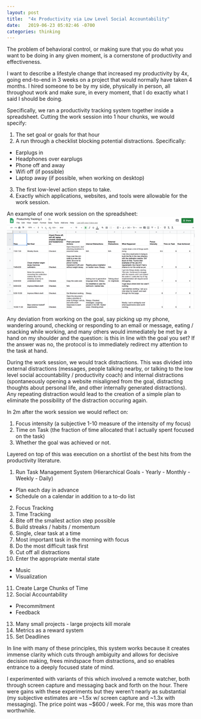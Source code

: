 ```yaml
---
layout: post
title:  "4x Productivity via Low Level Social Accountability"
date:   2019-06-23 05:02:46 -0700
categories: thinking
---
```


The problem of behavioral control, or making sure that you do what you want to be doing in any given moment, is a cornerstone of productivity and effectiveness.

I want to describe a lifestyle change that increased my productivity by 4x, going end-to-end in 3 weeks on a project that would normally have taken 4 months. I hired someone to be by my side, physically in person, all throughout work and make sure, in every moment, that I do exactly what I said I should be doing.

Specifically, we ran a productivity tracking system together inside a spreadsheet. Cutting the work session into 1 hour chunks, we would specify:

1. The set goal or goals for that hour
2. A run through a checklist blocking potential distractions. Specifically:
- Earplugs in
- Headphones over earplugs
- Phone off and away
- Wifi off (if possible)
- Laptop away (if possible, when working on desktop)
3. The first low-level action steps to take.
4. Exactly which applications, websites, and tools were allowable for the work session.

An example of one work session on the spreadsheet:
<img src="/images/spreadsheet.png" alt="">


Any deviation from working on the goal, say picking up my phone, wandering around, checking or responding to an email or message, eating / snacking while working, and many others would immediately be met by a hand on my shoulder and the question: is this in line with the goal you set? If the answer was no, the protocol is to immediately redirect my attention to the task at hand.

During the work session, we would track distractions. This was divided into external distractions (messages, people talking nearby, or talking to the low level social accountability / productivity coach) and internal distractions (spontaneously opening a website misaligned from the goal, distracting thoughts about personal life, and other internally generated distractions). Any repeating distraction would lead to the creation of a simple plan to eliminate the possibility of the distraction occuring again.

In 2m after the work session we would reflect on:
1. Focus intensity (a subjective 1-10 measure of the intensity of my focus)
2. Time on Task (the fraction of time allocated that I actually spent focused on the task)
3. Whether the goal was achieved or not.



Layered on top of this was execution on a shortlist of the best hits from the productivity literature.

1. Run Task Management System (Hierarchical Goals - Yearly - Monthly - Weekly - Daily)
- Plan each day in advance
- Schedule on a calendar in addition to a to-do list
2. Focus Tracking
3. Time Tracking
4. Bite off the smallest action step possible
5. Build streaks / habits / momentum
6. Single, clear task at a time
7. Most important task in the morning with focus
8. Do the most difficult task first
9. Cut off all distractions
10. Enter the appropriate mental state
- Music
- Visualization
11. Create Large Chunks of Time
12. Social Accountability
- Precommitment
- Feedback
13. Many small projects - large projects kill morale
14. Metrics as a reward system
15. Set Deadlines

In line with many of these principles, this system works because it creates immense clarity which cuts through ambiguity and allows for decisive decision making, frees mindspace from distractions, and so enables entrance to a deeply focused state of mind.

I experimented with variants of this which involved a remote watcher, both through screen capture and messaging back and forth on the hour. There were gains with these experiments but they weren’t nearly as substantial (my subjective estimates are ~1.5x w/ screen capture and ~1.3x with messaging). The price point was ~$600 / week. For me, this was more than worthwhile.


